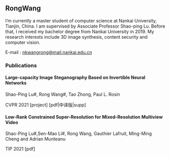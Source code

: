 ## RongWang

I’m currently a master student of computer science at Nankai University, Tianjin, China. I am supervised by Associate Professor Shao-ping Lu. Before that, I received my bachelor degree from Nankai University in 2019. My research interests include 3D image synthesis, content security and computer vision. 

E-mail : nkwangrong@mail.nankai.edu.cn


### Publications

#### Large-capacity Image Steganography Based on Invertible Neural Networks
Shao-Ping Lu#, Rong Wang#, Tao Zhong, Paul L. Rosin

CVPR 2021 [project] [pdf|中译版|supp] 


#### Low-Rank Constrained Super-Resolution for Mixed-Resolution Multiview Video
Shao-Ping Lu#,Sen-Mao Li#, Rong Wang, Gauthier Lafruit, Ming-Ming Cheng and Adrian Munteanu

TIP 2021 [pdf] 



